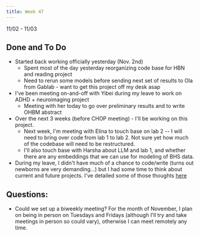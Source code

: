 ```yaml
---
title: Week 47
---
```


11/02 - 11/03

## Done and To Do
* Started back working officially yesterday (Nov. 2nd)
    * Spent most of the day yesterday reorganizing code base for HBN and reading project
    * Need to rerun some models before sending next set of results to Ola from Gablab - want to get this project off my desk asap
* I've been meeting on-and-off with Yibei during my leave to work on ADHD + neuroimaging project
    * Meeting with her today to go over preliminary results and to write OHBM abstract
* Over the next 3 weeks (before CHOP meeting) - I'll be working on this project. 
    * Next week, I'm meeting with Elina to touch base on lab 2 -- I will need to bring over code from lab 1 to lab 2. Not sure yet how much of the codebase will need to be restructured.
    * I'll also touch base with Harsha about LLM and lab 1, and whether there are any embeddings that we can use for modeling of BHS data.
* During my leave, I didn't have much of a chance to code/write (turns out newborns are very demanding...) but I had some time to think about current and future projects. I've detailed some of those thoughts [here](../projects/projects_status_Nov2023.md)

## Questions:
* Could we set up a biweekly meeting? For the month of November, I plan on being in person on Tuesdays and Fridays (although I'll try and take meetings in person so could vary), otherwise I can meet remotely any time.